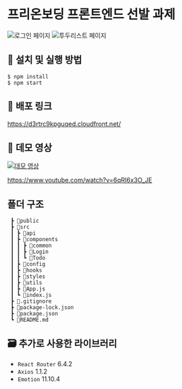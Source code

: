 # 프리온보딩 프론트엔드 선발 과제
![로그인 페이지](https://user-images.githubusercontent.com/67459853/194896586-e9e012df-6ad1-4266-9eb2-2b40251cfd04.png)
![투두리스트 페이지](https://user-images.githubusercontent.com/67459853/194896317-89dc170d-a9d6-4d04-9e9d-1fae3212768e.png)

## 🔧 설치 및 실행 방법

```
$ npm install
$ npm start
```

## 🚀 배포 링크
https://d3rtrc9kpguqed.cloudfront.net/

## 🎥 데모 영상
[![데모 영상](https://i.ytimg.com/vi/6qRI6x3O_JE/hqdefault.jpg?sqp=-oaymwEcCPYBEIoBSFXyq4qpAw4IARUAAIhCGAFwAcABBg==&rs=AOn4CLDY1lpRpZws6xChgRQk1m5RKcUUZA)](https://www.youtube.com/watch?v=6qRI6x3O_JE)

https://www.youtube.com/watch?v=6qRI6x3O_JE

## 폴더 구조
```
 ┣ 📂public
 ┣ 📂src
 ┃ ┣ 📂api
 ┃ ┣ 📂components
 ┃ ┃ ┣ 📂common
 ┃ ┃ ┣ 📂Login
 ┃ ┃ ┗ 📂Todo
 ┃ ┣ 📂config
 ┃ ┣ 📂hooks
 ┃ ┣ 📂styles
 ┃ ┣ 📂utils
 ┃ ┣ 📜App.js
 ┃ ┗ 📜index.js
 ┣ 📜.gitignore
 ┣ 📜package-lock.json
 ┣ 📜package.json
 ┗ 📜README.md
```

## 🗃️ 추가로 사용한 라이브러리
- `React Router` 6.4.2
- `Axios` 1.1.2
- `Emotion` 11.10.4
